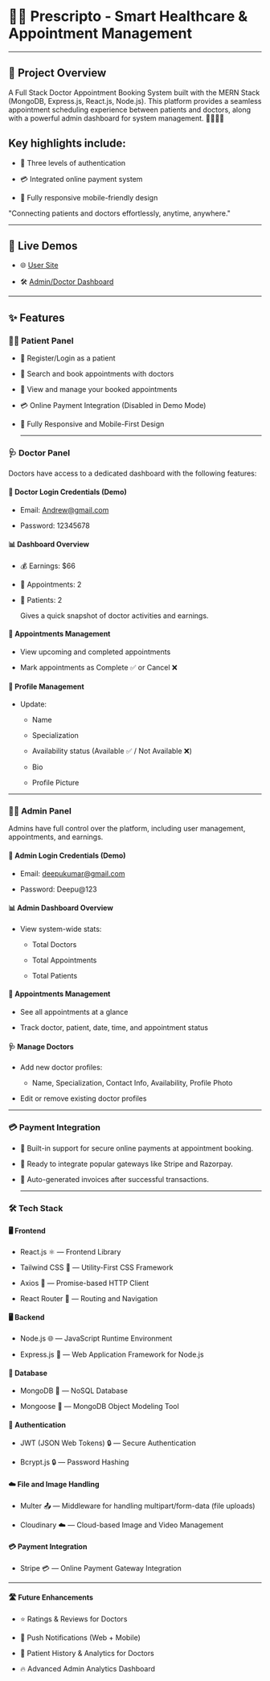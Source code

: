 # 🏥✨ Prescripto - Smart Healthcare & Appointment Management
---
## 🌟 Project Overview
A Full Stack Doctor Appointment Booking System built with the MERN Stack (MongoDB, Express.js, React.js, Node.js).
This platform provides a seamless appointment scheduling experience between patients and doctors, along with a powerful admin dashboard for system management. 🧑‍⚕️👩‍⚕️

Key highlights include:
-
*  🔐 Three levels of authentication

*  💳 Integrated online payment system

*  📱 Fully responsive mobile-friendly design

"Connecting patients and doctors effortlessly, anytime, anywhere."

---

## 🔗 Live Demos


* 🌐 [User Site](https://prescripto-frontend-lwb5.onrender.com/)


* 🛠️ [Admin/Doctor Dashboard](https://prescripto-admin-3ooy.onrender.com/)

---

## ✨ Features

### 👨‍⚕️ Patient Panel

* 📝 Register/Login as a patient

* 🔎 Search and book appointments with doctors

* 📅 View and manage your booked appointments

* 💳 Online Payment Integration (Disabled in Demo Mode)

* 📱 Fully Responsive and Mobile-First Design

  
  -----

### 🩺 Doctor Panel

  Doctors have access to a dedicated dashboard with the following features:

#### 🔐 Doctor Login Credentials (Demo)

* Email: Andrew@gmail.com

* Password: 12345678

#### 📊 Dashboard Overview

* 💰 Earnings: $66

* 📅 Appointments: 2

* 👤 Patients: 2

  Gives a quick snapshot of doctor activities and earnings.

#### 📅 Appointments Management
* View upcoming and completed appointments

* Mark appointments as Complete ✅ or Cancel ❌

#### 📝 Profile Management
* Update:

  * Name

  * Specialization

  * Availability status (Available ✅ / Not Available ❌)

  * Bio

  * Profile Picture
---

### 👨‍💼 Admin Panel
  Admins have full control over the platform, including user management, appointments, and earnings.

#### 🔐 Admin Login Credentials (Demo)
* Email: deepukumar@gmail.com

* Password: Deepu@123

#### 📊 Admin Dashboard Overview
* View system-wide stats:

  * Total Doctors

  * Total Appointments

  * Total Patients

#### 📅 Appointments Management
* See all appointments at a glance

* Track doctor, patient, date, time, and appointment status

#### 🩺 Manage Doctors

* Add new doctor profiles:

  * Name, Specialization, Contact Info, Availability, Profile Photo

* Edit or remove existing doctor profiles
  
---

### 💳 Payment Integration

* 💸 Built-in support for secure online payments at appointment booking.

* 🔌 Ready to integrate popular gateways like Stripe and Razorpay.

* 🧾 Auto-generated invoices after successful transactions.

  ---

### 🛠️ Tech Stack

#### 🖥️ Frontend


* React.js ⚛️ — Frontend Library

* Tailwind CSS 🎨 — Utility-First CSS Framework

* Axios 🔗 — Promise-based HTTP Client

* React Router 🚦 — Routing and Navigation

#### 🖥️ Backend


* Node.js 🌐 — JavaScript Runtime Environment

* Express.js 🚀 — Web Application Framework for Node.js

#### 💾 Database


* MongoDB 🍃 — NoSQL Database

* Mongoose 💾 — MongoDB Object Modeling Tool

#### 🔐 Authentication


* JWT (JSON Web Tokens) 🔒 — Secure Authentication

* Bcrypt.js 🔒 — Password Hashing

#### ☁️ File and Image Handling


* Multer 📤 — Middleware for handling multipart/form-data (file uploads)

* Cloudinary ☁️ — Cloud-based Image and Video Management

#### 💳 Payment Integration

* Stripe  💳 — Online Payment Gateway Integration
---

#### 🛣️ Future Enhancements


* ⭐ Ratings & Reviews for Doctors

* 📲 Push Notifications (Web + Mobile)

* 🎯 Patient History & Analytics for Doctors

* 🔥 Advanced Admin Analytics Dashboard

